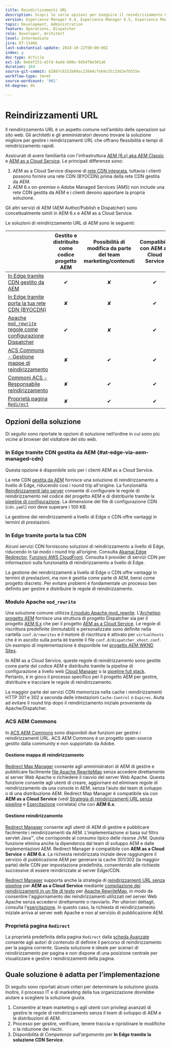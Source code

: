 ```yaml
---
title: Reindirizzamenti URL
description: Scopri le varie opzioni per eseguire il reindirizzamento URL in AEM.
version: Experience Manager 6.4, Experience Manager 6.5, Experience Manager as a Cloud Service
topic: Development, Administration
feature: Operations, Dispatcher
role: Developer, Architect
level: Intermediate
jira: KT-11466
last-substantial-update: 2024-10-22T00:00:00Z
index: y
doc-type: Article
exl-id: 8e64f251-e5fd-4add-880e-9d54f8e501a6
duration: 164
source-git-commit: 62887c6251b09ac22664cfeb9c5513363efb555e
workflow-type: tm+mt
source-wordcount: '961'
ht-degree: 0%

---
```


# Reindirizzamenti URL

Il reindirizzamento URL è un aspetto comune nell’ambito delle operazioni sul sito web. Gli architetti e gli amministratori devono trovare la soluzione migliore per gestire i reindirizzamenti URL che offrano flessibilità e tempi di reindirizzamento rapidi.

Assicurati di avere familiarità con l&#39;infrastruttura [AEM (6.x) aka AEM Classic](https://experienceleague.adobe.com/it/docs/experience-manager-learn/dispatcher-tutorial/chapter-2) e [AEM as a Cloud Service](https://experienceleague.adobe.com/it/docs/experience-manager-cloud-service/content/overview/architecture). Le principali differenze sono:

1. AEM as a Cloud Service dispone di [rete CDN integrata](https://experienceleague.adobe.com/it/docs/experience-manager-cloud-service/content/implementing/content-delivery/cdn), tuttavia i clienti possono fornire una rete CDN (BYOCDN) prima della rete CDN gestita da AEM.
1. AEM 6.x on-premise o Adobe Managed Services (AMS) non include una rete CDN gestita da AEM e i clienti devono apportare la propria soluzione.

Gli altri servizi di AEM (AEM Author/Publish e Dispatcher) sono concettualmente simili in AEM 6.x e AEM as a Cloud Service.

Le soluzioni di reindirizzamento URL di AEM sono le seguenti:

|                                                   | Gestito e distribuito come codice progetto AEM | Possibilità di modifica da parte del team marketing/contenuti | Compatibile con AEM as Cloud Service | Dove avviene l’esecuzione del reindirizzamento |
|---------------------------------------------------|:-----------------------:|:---------------------:|:---------------------:| :---------------------:|
| [In Edge tramite CDN gestito da AEM](#at-edge-via-aem-managed-cdn) | ✔ | ✘ | ✔ | Edge/CDN (integrato) |
| [In Edge tramite porta la tua rete CDN (BYOCDN)](#at-edge-via-bring-your-own-cdn) | ✘ | ✘ | ✔ | Edge/CDN (BIOCDN) |
| [Apache `mod_rewrite` regole come configurazione Dispatcher](#apache-mod_rewrite-module) | ✔ | ✘ | ✔ | Dispatcher |
| [ACS Commons - Gestione mappe di reindirizzamento](#redirect-map-manager) | ✘ | ✔ | ✔ | Dispatcher |
| [Commoni ACS - Responsabile reindirizzamento](#redirect-manager) | ✘ | ✔ | ✔ | AEM/Dispatcher |
| [Proprietà pagina `Redirect`](#the-redirect-page-property) | ✘ | ✔ | ✔ | AEM |


## Opzioni della soluzione

Di seguito sono riportate le opzioni di soluzione nell’ordine in cui sono più vicine al browser del visitatore del sito web.

### In Edge tramite CDN gestita da AEM {#at-edge-via-aem-managed-cdn}

Questa opzione è disponibile solo per i clienti AEM as a Cloud Service.

La rete CDN [gestita da AEM](https://experienceleague.adobe.com/it/docs/experience-manager-cloud-service/content/implementing/content-delivery/cdn) fornisce una soluzione di reindirizzamento a livello di Edge, riducendo così i round trip all&#39;origine. La funzionalità [Reindirizzamenti lato server](https://experienceleague.adobe.com/it/docs/experience-manager-cloud-service/content/implementing/content-delivery/cdn-configuring-traffic#server-side-redirectors) consente di configurare le regole di reindirizzamento nel codice del progetto AEM e di distribuirle tramite la [pipeline di configurazione](https://experienceleague.adobe.com/it/docs/experience-manager-learn/cloud-service/security/traffic-filter-and-waf-rules/how-to-setup#deploy-rules-through-cloud-manager). La dimensione del file di configurazione CDN (`cdn.yaml`) non deve superare i 100 KB.

La gestione dei reindirizzamenti a livello di Edge o CDN offre vantaggi in termini di prestazioni.

### In Edge tramite porta la tua CDN

Alcuni servizi CDN forniscono soluzioni di reindirizzamento a livello di Edge, riducendo in tal modo i round trip all’origine. Consulta [Akamai Edge Redirector](https://techdocs.akamai.com/cloudlets/docs/what-edge-redirector), [Funzioni AWS CloudFront](https://docs.aws.amazon.com/AmazonCloudFront/latest/DeveloperGuide/cloudfront-functions.html). Consulta il provider di servizi CDN per informazioni sulla funzionalità di reindirizzamento a livello di Edge.

La gestione dei reindirizzamenti a livello di Edge o CDN offre vantaggi in termini di prestazioni, ma non è gestita come parte di AEM, bensì come progetto discreto. Per evitare problemi è fondamentale un processo ben definito per gestire e distribuire le regole di reindirizzamento.


### Modulo Apache `mod_rewrite`

Una soluzione comune utilizza [il modulo Apache mod_rewrite](https://httpd.apache.org/docs/current/mod/mod_rewrite.html). L&#39;[Archetipo progetto AEM](https://github.com/adobe/aem-project-archetype) fornisce una struttura di progetto Dispatcher sia per il progetto [AEM 6.x](https://github.com/adobe/aem-project-archetype/tree/develop/src/main/archetype/dispatcher.ams#file-structure) che per il progetto [AEM as a Cloud Service](https://github.com/adobe/aem-project-archetype/tree/develop/src/main/archetype/dispatcher.cloud#file-structure). Le regole di riscrittura predefinite (immutabili) e personalizzate sono definite nella cartella `conf.d/rewrites` e il motore di riscrittura è attivato per `virtualhosts` che è in ascolto sulla porta `80` tramite il file `conf.d/dispatcher_vhost.conf`. Un esempio di implementazione è disponibile nel [progetto AEM WKND Sites](https://github.com/adobe/aem-guides-wknd/tree/main/dispatcher/src/conf.d/rewrites).

In AEM as a Cloud Service, queste regole di reindirizzamento sono gestite come parte del codice AEM e distribuite tramite la pipeline di configurazione a livello web [Cloud Manager](https://experienceleague.adobe.com/it/docs/experience-manager-cloud-service/content/implementing/using-cloud-manager/cicd-pipelines/introduction-ci-cd-pipelines) o la [pipeline full stack](https://experienceleague.adobe.com/it/docs/experience-manager-cloud-service/content/implementing/using-cloud-manager/cicd-pipelines/introduction-ci-cd-pipelines). Pertanto, è in gioco il processo specifico per il progetto AEM per gestire, distribuire e tracciare le regole di reindirizzamento.

La maggior parte dei servizi CDN memorizza nella cache i reindirizzamenti HTTP 301 e 302 a seconda delle intestazioni `Cache-Control` o `Expires`. Aiuta ad evitare il round trip dopo il reindirizzamento iniziale proveniente da Apache/Dispatcher.


### ACS AEM Commons

In [ACS AEM Commons](https://adobe-consulting-services.github.io/acs-aem-commons/) sono disponibili due funzioni per gestire i reindirizzamenti URL. ACS AEM Commons è un progetto open-source gestito dalla community e non supportato da Adobe.

#### Gestione mappa di reindirizzamento

[Redirect Map Manager](https://adobe-consulting-services.github.io/acs-aem-commons/features/redirect-map-manager/index.html) consente agli amministratori di AEM di gestire e pubblicare facilmente [file Apache RewriteMap](https://httpd.apache.org/docs/2.4/rewrite/rewritemap.html) senza accedere direttamente al server Web Apache o richiedere il riavvio del server Web Apache. Questa funzione consente agli utenti di creare, aggiornare ed eliminare regole di reindirizzamento da una console in AEM, senza l’aiuto del team di sviluppo o di una distribuzione AEM. Redirect Map Manager è compatibile sia con **AEM as a Cloud Service** (vedi [Strategia di reindirizzamenti URL senza pipeline](https://experienceleague.adobe.com/it/docs/experience-manager-cloud-service/content/implementing/content-delivery/pipeline-free-url-redirects) e [Esercitazione](https://experienceleague.adobe.com/it/docs/experience-manager-learn/foundation/administration/implementing-pipeline-free-url-redirects#acs-commons---redirect-map-manager) correlata) che con **AEM 6.x**.

#### Gestione reindirizzamento

[Redirect Manager](https://adobe-consulting-services.github.io/acs-aem-commons/features/redirect-manager/index.html) consente agli utenti di AEM di gestire e pubblicare facilmente i reindirizzamenti da AEM. L’implementazione si basa sul filtro servlet Java™, che corrisponde al consumo tipico delle risorse JVM. Questa funzione elimina anche la dipendenza dal team di sviluppo AEM e dalle implementazioni AEM. Redirect Manager è compatibile con **AEM as a Cloud Service** e **AEM 6.x**. La richiesta reindirizzata iniziale deve raggiungere il servizio di pubblicazione AEM per generare la cache 301/302 (la maggior parte) delle CDN per impostazione predefinita, consentendo alle richieste successive di essere reindirizzate al server Edge/CDN.

[Redirect Manager](https://adobe-consulting-services.github.io/acs-aem-commons/features/redirect-manager/index.html) supporta anche la strategia di [reindirizzamenti URL senza pipeline](https://experienceleague.adobe.com/it/docs/experience-manager-cloud-service/content/implementing/content-delivery/pipeline-free-url-redirects) per **AEM as a Cloud Service** mediante [compilazione dei reindirizzamenti in un file di testo](https://adobe-consulting-services.github.io/acs-aem-commons/features/redirect-manager/subpages/rewritemap.html) per [Apache RewriteMap](https://httpd.apache.org/docs/2.4/rewrite/rewritemap.html), in modo da consentire l&#39;aggiornamento dei reindirizzamenti utilizzati nel server Web Apache senza accedervi direttamente o riavviarlo. Per ulteriori dettagli, consulta l&#39;[esercitazione](https://experienceleague.adobe.com/it/docs/experience-manager-learn/foundation/administration/implementing-pipeline-free-url-redirects#acs-commons---redirect-manager). In questo caso, la richiesta di reindirizzamento iniziale arriva al server web Apache e non al servizio di pubblicazione AEM.

### Proprietà pagina `Redirect`

La proprietà predefinita della pagina `Redirect` dalla [scheda Avanzate](https://experienceleague.adobe.com/docs/experience-manager-cloud-service/content/sites/authoring/sites-console/page-properties.html?lang=it) consente agli autori di contenuto di definire il percorso di reindirizzamento per la pagina corrente. Questa soluzione è ideale per scenari di reindirizzamento per pagina e non dispone di una posizione centrale per visualizzare e gestire i reindirizzamenti della pagina.

## Quale soluzione è adatta per l’implementazione

Di seguito sono riportati alcuni criteri per determinare la soluzione giusta. Inoltre, il processo IT e di marketing della tua organizzazione dovrebbe aiutare a scegliere la soluzione giusta.

1. Consentire al team marketing o agli utenti con privilegi avanzati di gestire le regole di reindirizzamento senza il team di sviluppo di AEM e le distribuzioni di AEM.
1. Processo per gestire, verificare, tenere traccia e ripristinare le modifiche o la riduzione dei rischi.
1. Disponibilità di _Competenze sull&#39;argomento_ per **In Edge tramite la soluzione CDN Service**.
